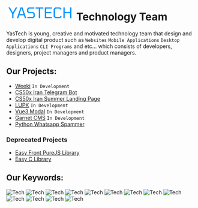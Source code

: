# ![YasTech](./logo.png) Technology Team
YasTech is young, creative and motivated technology team that design and develop
digital product such as `Websites` `Mobile Applications` `Desktop Applications`
`CLI Programs` and etc... which consists of developers, designers, project managers
and product managers.

## Our Projects:

- [Weeki](https://weeki.de) `In Development`
- [CS50x Iran Telegram Bot](https://github.com/YasTechOrg/cs50_bot)
- [CS50x Iran Summer Landing Page](https://cs50x.ir/summer) 
- [LUPK](https://github.com/YasTechOrg/LetsUsePowerfulKotlin) `In Development`
- [Vue3 Modal](https://github.com/YasTechOrg/vue3_modal) `In Development`
- [Garnet CMS](https://github.com/YasTechOrg/garnet_cms) `In Development`
- [Python Whatsapp Spammer](https://github.com/YasTechOrg/WhatsAppWebSpammerPython)

### Deprecated Projects
- [Easy Front PureJS Library](https://github.com/YasTechOrg/EasyFront-Purejs)
- [Easy C Library](https://github.com/YasTechOrg/EasyFront-Purejs)

## Our Keywords:
![Tech](https://img.shields.io/badge/Spring%20Boot-green)
![Tech](https://img.shields.io/badge/Vue.js%203,%20Vue%20CLI%204,Vite%20CLI-aqua)
![Tech](https://img.shields.io/badge/MongoDB-green)
![Tech](https://img.shields.io/badge/Reactive%20Streams-purple)
![Tech](https://img.shields.io/badge/Spring%20Security-red)
![Tech](https://img.shields.io/badge/Pug-brown)
![Tech](https://img.shields.io/badge/Sass-pink)
![Tech](https://img.shields.io/badge/Typescript-blue)
![Tech](https://img.shields.io/badge/c,%20c++-orange)
![Tech](https://img.shields.io/badge/Figma-gray)
![Tech](https://img.shields.io/badge/creative-green)
![Tech](https://img.shields.io/badge/future-blue)
![Tech](https://img.shields.io/badge/motivated-pink)
